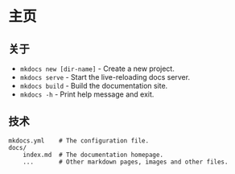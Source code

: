 # 主页

## 关于

* `mkdocs new [dir-name]` - Create a new project.
* `mkdocs serve` - Start the live-reloading docs server.
* `mkdocs build` - Build the documentation site.
* `mkdocs -h` - Print help message and exit.

## 技术

    mkdocs.yml    # The configuration file.
    docs/
        index.md  # The documentation homepage.
        ...       # Other markdown pages, images and other files.

